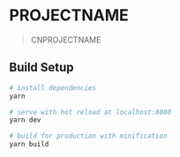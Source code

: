 # PROJECTNAME

> CNPROJECTNAME

## Build Setup

``` bash
# install dependencies
yarn

# serve with hot reload at localhost:8080
yarn dev

# build for production with minification
yarn build

```
